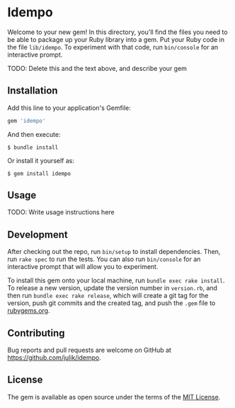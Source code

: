 # Idempo

Welcome to your new gem! In this directory, you'll find the files you need to be able to package up your Ruby library into a gem. Put your Ruby code in the file `lib/idempo`. To experiment with that code, run `bin/console` for an interactive prompt.

TODO: Delete this and the text above, and describe your gem

## Installation

Add this line to your application's Gemfile:

```ruby
gem 'idempo'
```

And then execute:

    $ bundle install

Or install it yourself as:

    $ gem install idempo

## Usage

TODO: Write usage instructions here

## Development

After checking out the repo, run `bin/setup` to install dependencies. Then, run `rake spec` to run the tests. You can also run `bin/console` for an interactive prompt that will allow you to experiment.

To install this gem onto your local machine, run `bundle exec rake install`. To release a new version, update the version number in `version.rb`, and then run `bundle exec rake release`, which will create a git tag for the version, push git commits and the created tag, and push the `.gem` file to [rubygems.org](https://rubygems.org).

## Contributing

Bug reports and pull requests are welcome on GitHub at https://github.com/julik/idempo.

## License

The gem is available as open source under the terms of the [MIT License](https://opensource.org/licenses/MIT).
